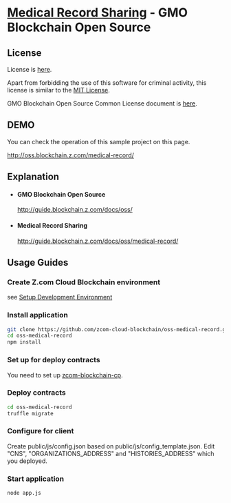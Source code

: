 [Medical Record Sharing](https://guide.blockchain.z.com/docs/oss/medical-record/) - GMO Blockchain Open Source
==================================================

License
--------------------------------------
License is [here](./LICENSE.txt).

Apart from forbidding the use of this software for criminal activity, this license is similar to the [MIT License](https://opensource.org/licenses/mit-license.php).

GMO Blockchain Open Source Common License document is [here](https://guide.blockchain.z.com/docs/oss/license/).

DEMO
--------------------------------------
You can check the operation of this sample project on this page.

http://oss.blockchain.z.com/medical-record/

Explanation
--------------------------------------
- #### GMO Blockchain Open Source
    http://guide.blockchain.z.com/docs/oss/

- #### Medical Record Sharing
    http://guide.blockchain.z.com/docs/oss/medical-record/

Usage Guides
--------------------------------------

### Create Z.com Cloud Blockchain environment
see [Setup Development Environment](https://guide.blockchain.z.com/docs/init/setup/)

### Install application
```bash
git clone https://github.com/zcom-cloud-blockchain/oss-medical-record.git
cd oss-medical-record
npm install
```
### Set up for deploy contracts
You need to set up [zcom-blockchain-cp](https://github.com/zcom-cloud-blockchain/zcom-blockchain-cp).

### Deploy contracts
```bash
cd oss-medical-record
truffle migrate
```


### Configure for client
Create public/js/config.json based on public/js/config_template.json. Edit "CNS", "ORGANIZATIONS_ADDRESS" and "HISTORIES_ADDRESS" which you deployed.


### Start application
```bash
node app.js
```

